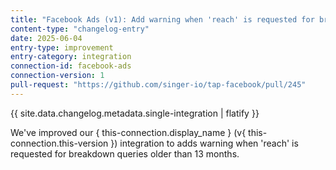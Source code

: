 ```yaml
---
title: "Facebook Ads (v1): Add warning when 'reach' is requested for breakdown queries older than 13 months"
content-type: "changelog-entry"
date: 2025-06-04
entry-type: improvement
entry-category: integration
connection-id: facebook-ads
connection-version: 1
pull-request: "https://github.com/singer-io/tap-facebook/pull/245"
---
```

{{ site.data.changelog.metadata.single-integration | flatify }}

We've improved our { this-connection.display_name } (v{ this-connection.this-version }) integration to adds warning when 'reach' is requested for breakdown queries older than 13 months.
